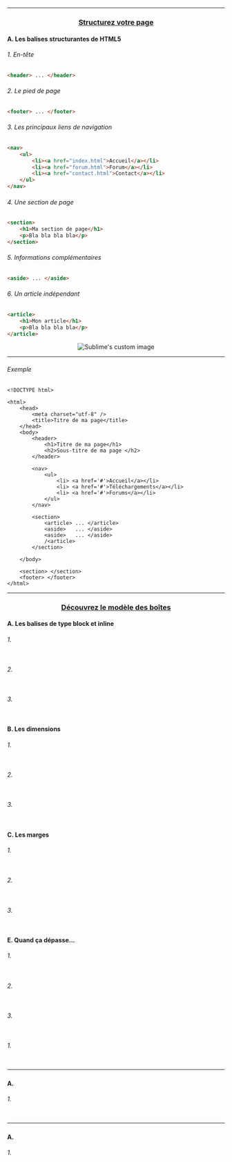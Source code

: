 ---------------------------------------------------------------------------------------------------------------------------------------------------------------
### <p align='center'> [Structurez votre page](https://openclassrooms.com/fr/courses/1603881-apprenez-a-creer-votre-site-web-avec-html5-et-css3/1605881-structurez-votre-page)</p>

#### A. Les balises structurantes de HTML5
###### 1. En-tête
```html
<header> ... </header>
```

###### 2. Le pied de page
```html
<footer> ... </footer>
```

###### 3. Les principaux liens de navigation 
```html
<nav>
    <ul>
        <li><a href="index.html">Accueil</a></li>
        <li><a href="forum.html">Forum</a></li>
        <li><a href="contact.html">Contact</a></li>
    </ul>
</nav>
```

###### 4. Une section de page
```html
<section>
    <h1>Ma section de page</h1>
    <p>Bla bla bla bla</p>
</section>
```

###### 5. Informations complémentaires
```html
<aside> ... </aside>
```

###### 6. Un article indépendant
```html
<article>
    <h1>Mon article</h1>
    <p>Bla bla bla bla</p>
</article>
```

<p align="center">
  <img src="https://user-images.githubusercontent.com/35907/194761512-8fe17e2f-450f-440d-9ff0-e3aa81f8f360.png" alt="Sublime's custom image"/>
</p>


---------------------------------------------------------------------------------------------------------------------------------------------------------------

###### Exemple
```
<!DOCTYPE html>

<html>
    <head>
        <meta charset="utf-8" />
        <title>Titre de ma page</title>
    </head>
    <body>
        <header>
            <h1>Titre de ma page</h1>
            <h2>Sous-titre de ma page </h2>
        </header>
        
        <nav> 
            <ul>
                <li> <a href='#'>Accueil</a></li>
                <li> <a href='#'>Téléchargements</a></li>
                <li> <a href='#'>Forums</a></li>
            </ul>
        </nav>
        
        <section>
            <article> ... </article>
            <aside>   ... </aside>
            <aside>   ... </aside>
            /<article> 
        </section>

    </body>

    <section> </section>
    <footer> </footer>
</html>
```

---------------------------------------------------------------------------------------------------------------------------------------------------------------
### <p align='center'>[Découvrez le modèle des boîtes](https://openclassrooms.com/fr/courses/1603881-apprenez-a-creer-votre-site-web-avec-html5-et-css3/1606168-decouvrez-le-modele-des-boites)</p>

#### A. Les balises de type block et inline
###### 1.
```
```
###### 2.
```
```
###### 3.
```
```

#### B. Les dimensions
###### 1.
```
```
###### 2.
```
```
###### 3.
```
```
#### C. Les marges
###### 1.
```
```
###### 2.
```
```
###### 3.
```
```


#### E. Quand ça dépasse…
###### 1.
```
```
###### 2.
```
```
###### 3.
```
```


 
###### 1. 
```html
```

---------------------------------------------------------------------------------------------------------------------------------------------------------------
### <p align='center'>[]()</p>

#### A. 
###### 1. 
```html
```

---------------------------------------------------------------------------------------------------------------------------------------------------------------
### <p align='center'>[]()</p>

#### A. 
###### 1. 
```html
```
